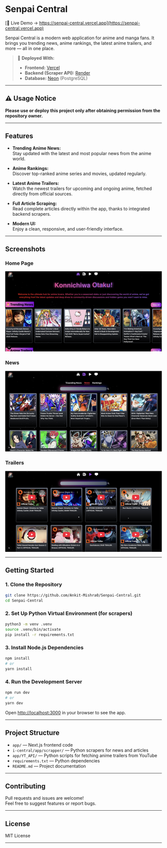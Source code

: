 # Senpai Central

[🔗 Live Demo → https://senpai-central.vercel.app](https://senpai-central.vercel.app)

Senpai Central is a modern web application for anime and manga fans. It brings you trending news, anime rankings, the latest anime trailers, and more — all in one place.

> 🚀 **Deployed With:**
>
> - **Frontend:** [Vercel](https://vercel.com)
> - **Backend (Scraper API):** [Render](https://render.com)
> - **Database:** [Neon](https://neon.tech) (PostgreSQL)

---

## ⚠️ Usage Notice

**Please use or deploy this project only after obtaining permission from the repository owner.**

---

## Features

- **Trending Anime News:**  
  Stay updated with the latest and most popular news from the anime world.

- **Anime Rankings:**  
  Discover top-ranked anime series and movies, updated regularly.

- **Latest Anime Trailers:**  
  Watch the newest trailers for upcoming and ongoing anime, fetched directly from official sources.

- **Full Article Scraping:**  
  Read complete articles directly within the app, thanks to integrated backend scrapers.

- **Modern UI:**  
  Enjoy a clean, responsive, and user-friendly interface.

---

## Screenshots

### Home Page

![Home Page](./public/home.png)

### News

![News](./public/news.png)

### Trailers

![Trailers](./public/trailers.png)

---

## Getting Started

### 1. Clone the Repository

```bash
git clone https://github.com/Ankit-Mishra0/Senpai-Central.git
cd Senpai-Central
```

### 2. Set Up Python Virtual Environment (for scrapers)

```bash
python3 -m venv .venv
source .venv/bin/activate
pip install -r requirements.txt
```

### 3. Install Node.js Dependencies

```bash
npm install
# or
yarn install
```

### 4. Run the Development Server

```bash
npm run dev
# or
yarn dev
```

Open [http://localhost:3000](http://localhost:3000) in your browser to see the app.

---

## Project Structure

- `app/` — Next.js frontend code
- `i-central/app/scrapper/` — Python scrapers for news and articles
- `app/YT_API/` — Python scripts for fetching anime trailers from YouTube
- `requirements.txt` — Python dependencies
- `README.md` — Project documentation

---

## Contributing

Pull requests and issues are welcome!  
Feel free to suggest features or report bugs.

---

## License

MIT License

---
